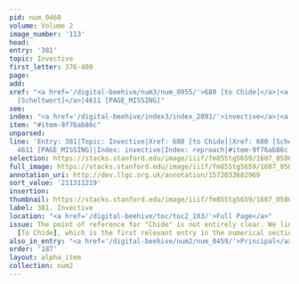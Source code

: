 ```yaml
---
pid: num_0460
volume: Volume 2
image_number: '113'
head:
entry: '381'
topic: Invective
first_letter: 376-400
page:
add:
xref: "<a href='/digital-beehive/num3/num_0955/'>680 [to Chide]</a>|<a href='/digital-beehive/num3/num_0954/'>680
  [Scheltwort]</a>|4611 [PAGE_MISSING]"
see:
index: "<a href='/digital-beehive/index3/index_2091/'>invective</a>|<a href='/digital-beehive/index4/index_3377/'>reproach</a>"
item: "#item-9f76ab86c"
unparsed:
line: 'Entry: 381|Topic: Invective|Xref: 680 [to Chide]|Xref: 680 [Scheltwort]|Xref:
  4611 [PAGE_MISSING]|Index: invective|Index: reproach|#item-9f76ab86c'
selection: https://stacks.stanford.edu/image/iiif/fm855tg5659/1607_0580/333,1219,2942,417/full/0/default.jpg
full_image: https://stacks.stanford.edu/image/iiif/fm855tg5659/1607_0580/full/full/0/default.jpg
annotation_uri: http://dev.llgc.org.uk/annotation/1572033682969
sort_value: '211311219'
insertion:
thumbnail: https://stacks.stanford.edu/image/iiif/fm855tg5659/1607_0580/333,1219,600,180/250,/0/default.jpg
label: 381. Invective
location: "<a href='/digital-beehive/toc/toc2_103/'>Full Page</a>"
issue: The point of reference for "Chide" is not entirely clear. We linked to 680
  [To Chide], which is the first relevant entry in the numerical section of the Alvearium.
also_in_entry: "<a href='/digital-beehive/num2/num_0459/'>Principal</a>"
order: '187'
layout: alpha_item
collection: num2
---
```

